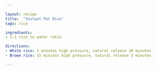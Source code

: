 ```yaml
---

layout: recipe
title:  "Instant Pot Rice"
tags: rice

ingredients:
- 1:1 rice to water ratio

directions:
- White rice: 3 minutes high pressure, natural release 10 minutes
- Brown rice: 15 minutes high pressure, natural release 5 minutes

---
```

